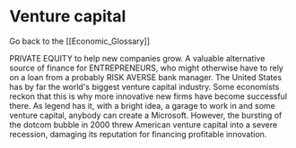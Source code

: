 # Venture capital

Go back to the [[Economic_Glossary]]


PRIVATE EQUITY to help new companies grow. A valuable alternative source of finance for ENTREPRENEURS, who might otherwise have to rely on a loan from a probably RISK AVERSE bank manager. The United States has by far the world's biggest venture capital industry. Some economists reckon that this is why more innovative new firms have become successful there. As legend has it, with a bright idea, a garage to work in and some venture capital, anybody can create a Microsoft. However, the bursting of the dotcom bubble in 2000 threw American venture capital into a severe recession, damaging its reputation for financing profitable innovation.

